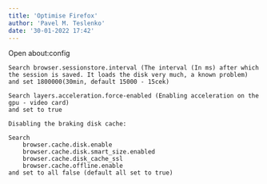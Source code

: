 ```yaml
---
title: 'Optimise Firefox'
author: 'Pavel M. Teslenko'
date: '30-01-2022 17:42'
---
```


>>>>
Open about:config

	Search browser.sessionstore.interval (The interval (In ms) after which the session is saved. It loads the disk very much, a known problem)
	and set 1800000(30min, default 15000 - 15cek)

	Search layers.acceleration.force-enabled (Enabling acceleration on the gpu - video card)
	and set to true

	Disabling the braking disk cache:

	Search
    	browser.cache.disk.enable
		browser.cache.disk.smart_size.enabled
		browser.cache.disk_cache_ssl
		browser.cache.offline.enable
	and set to all false (default all set to true)
